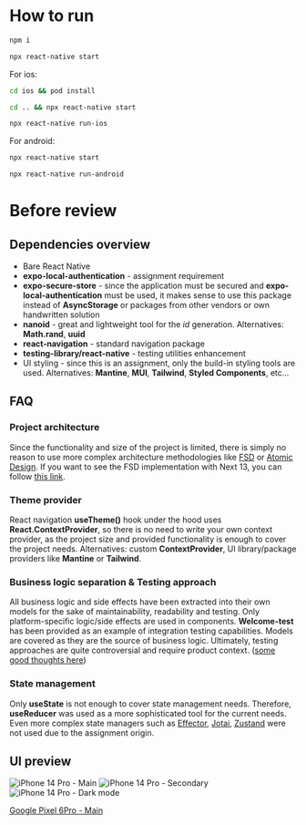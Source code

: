 # How to run

```bash
npm i
```

```bash
npx react-native start
```

For ios:

```bash
cd ios && pod install
```

```bash
cd .. && npx react-native start
```

```bash
npx react-native run-ios
```

For android:

```bash
npx react-native start
```

```bash
npx react-native run-android
```

# Before review

## Dependencies overview

- Bare React Native
- **expo-local-authentication** - assignment requirement
- **expo-secure-store** - since the application must be secured and **expo-local-authentication** must be used, it makes sense to use this package instead of **AsyncStorage** or packages from other vendors or own handwritten solution
- **nanoid** - great and lightweight tool for the _id_ generation. Alternatives: **Math.rand**, **uuid**
- **react-navigation** - standard navigation package
- **testing-library/react-native** - testing utilities enhancement
- UI styling - since this is an assignment, only the build-in styling tools are used. Alternatives: **Mantine**, **MUI**, **Tailwind**, **Styled Components**, etc...

## FAQ

### Project architecture

Since the functionality and size of the project is limited, there is simply no reason to use more complex architecture methodologies like [FSD](https://feature-sliced.design/) or [Atomic Design](https://atomicdesign.bradfrost.com/). If you want to see the FSD implementation with Next 13, you can follow [this link](https://github.com/jstrR/movie-app-experimental/tree/main).

### Theme provider

React navigation **useTheme()** hook under the hood uses **React.ContextProvider**, so there is no need to write your own context provider, as the project size and provided functionality is enough to cover the project needs. Alternatives: custom **ContextProvider**, UI library/package providers like **Mantine** or **Tailwind**.

### Business logic separation & Testing approach

All business logic and side effects have been extracted into their own models for the sake of maintainability, readability and testing. Only platform-specific logic/side effects are used in components. **Welcome-test** has been provided as an example of integration testing capabilities. Models are covered as they are the source of business logic. Ultimately, testing approaches are quite controversial and require product context. ([some good thoughts here](https://www.youtube.com/watch?v=FF50H2RWaEY))

### State management

Only **useState** is not enough to cover state management needs. Therefore, **useReducer** was used as a more sophisticated tool for the current needs. Even more complex state managers such as [Effector](https://effector.dev/), [Jotai](https://jotai.org/), [Zustand](https://zustand-demo.pmnd.rs/) were not used due to the assignment origin.

## UI preview
![iPhone 14 Pro - Main](https://github.com/jstrR/rn-todo/assets/25367655/650dc49b-9da3-432f-bf9d-e64a03c0cb10)
![iPhone 14 Pro - Secondary](https://github.com/jstrR/rn-todo/assets/25367655/e0f576ae-268a-4811-9d77-38a6d00f4a86)
![iPhone 14 Pro - Dark mode](https://github.com/jstrR/rn-todo/assets/25367655/29e81bd2-7b72-47be-bf45-6fb9a677bdf2)


[Google Pixel 6Pro - Main](https://github.com/jstrR/rn-todo/assets/25367655/67dc639b-17b8-432e-b5d0-909a3619fb58)

